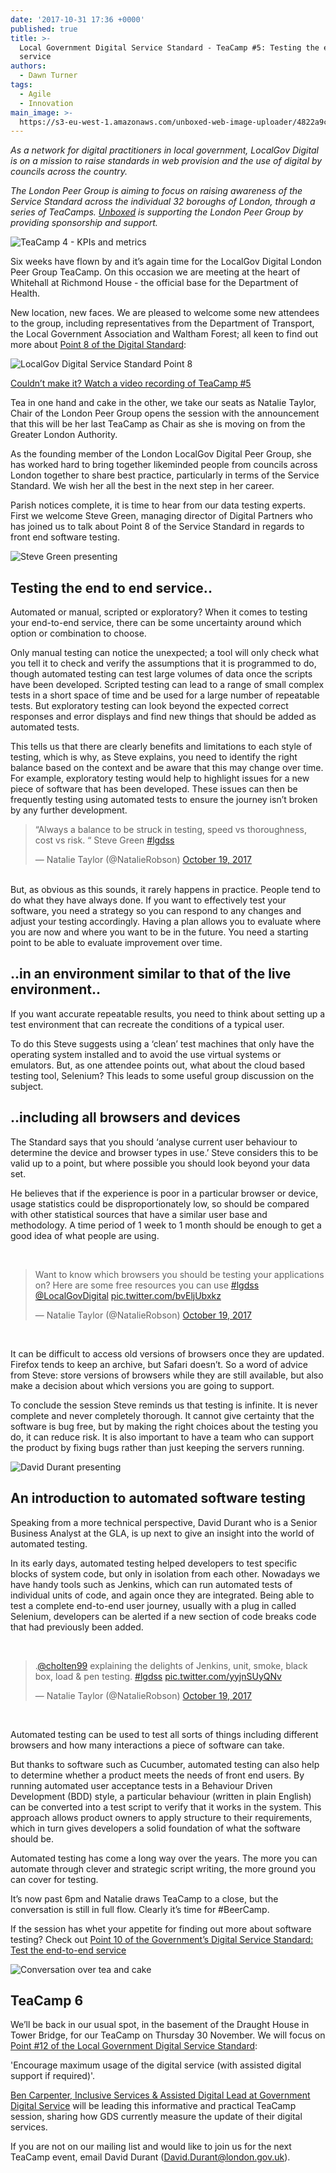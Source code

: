 ```yaml
---
date: '2017-10-31 17:36 +0000'
published: true
title: >-
  Local Government Digital Service Standard - TeaCamp #5: Testing the end-to-end
  service 
authors:
  - Dawn Turner
tags:
  - Agile
  - Innovation
main_image: >-
  https://s3-eu-west-1.amazonaws.com/unboxed-web-image-uploader/4822a9c927e36cbbc89c52daa71ca268.jpg
---
```


<i>As a network for digital practitioners in local government, LocalGov Digital is on a mission to raise standards in web provision and the use of digital by councils across the country.<br/>

The London Peer Group is aiming to focus on raising awareness of the Service Standard across the individual 32 boroughs of London, through a series of TeaCamps. [Unboxed](https://unboxed.co/) is supporting the London Peer Group by providing sponsorship and support.</i><br/>

![TeaCamp 4 - KPIs and metrics](https://s3-eu-west-1.amazonaws.com/unboxed-web-image-uploader/2be97330956688953089486fa0ebf6b3.png)

Six weeks have flown by and it’s again time for the LocalGov Digital London Peer Group TeaCamp. On this occasion we are meeting at the heart of Whitehall at Richmond House - the official base for the Department of Health.

New location, new faces. We are pleased to welcome some new attendees to the group, including representatives from the Department of Transport, the Local Government Association and Waltham Forest; all keen to find out more about [Point 8 of the Digital Standard](http://localgovdigital.info/localgov-digital-makers/outputs/local-government-digital-service-standard/standard/8/):

![LocalGov Digital Service Standard Point 8](https://s3-eu-west-1.amazonaws.com/unboxed-web-image-uploader/31f0d91b7e0d879d4bc65936d148cb2a.png)

[Couldn’t make it? Watch a video recording of TeaCamp #5](https://www.youtube.com/watch?v=marezpAuGGo)

Tea in one hand and cake in the other, we take our seats as Natalie Taylor, Chair of the London Peer Group opens the session with the announcement that this will be her last TeaCamp as Chair as she is moving on from the Greater London Authority.  

As the founding member of the London LocalGov Digital Peer Group, she has worked hard to bring together likeminded people from councils across London together to share best practice, particularly in terms of the Service Standard. We wish her all the best in the next step in her career.

Parish notices complete, it is time to hear from our data testing experts. First we welcome Steve Green, managing director of Digital Partners who has joined us to talk about Point 8 of the Service Standard in regards to front end software testing.

![Steve Green presenting](https://s3-eu-west-1.amazonaws.com/unboxed-web-image-uploader/356111439289e6dc3528820790cab0e2.jpg)

## Testing the end to end service..

Automated or manual, scripted or exploratory? When it comes to testing your end-to-end service, there can be some uncertainty around which option or combination to choose.

Only manual testing can notice the unexpected; a tool will only check what you tell it to check and verify the assumptions that it is programmed to do, though automated testing can test large volumes of data once the scripts have been developed. Scripted testing can lead to a range of small complex tests in a short space of time and be used for a large number of repeatable tests. But exploratory testing can look beyond the expected correct responses and error displays and find new things that should be added as automated tests.

This tells us that there are clearly benefits and limitations to each style of testing, which is why, as Steve explains, you need to identify the right balance based on the context and be aware that this may change over time. For example, exploratory testing would help to highlight issues for a new piece of software that has been developed. These issues can then be frequently testing using automated tests to ensure the journey isn’t broken by any further development.
<br>
<blockquote class="twitter-tweet tw-align-center"><p lang="en" dir="ltr">“Always a balance to be struck in testing, speed vs thoroughness, cost vs risk. “ Steve Green <a href="https://twitter.com/hashtag/lgdss?src=hash&amp;ref_src=twsrc%5Etfw">#lgdss</a></p>&mdash; Natalie Taylor (@NatalieRobson) <a href="https://twitter.com/NatalieRobson/status/921046721727262721?ref_src=twsrc%5Etfw">October 19, 2017</a></blockquote> <script async src="https://platform.twitter.com/widgets.js" charset="utf-8"></script> 
<br>
But, as obvious as this sounds, it rarely happens in practice. People tend to do what they have always done. If you want to effectively test your software, you need a strategy so you can respond to any changes and adjust your testing accordingly. Having a plan allows you to evaluate where you are now and where you want to be in the future. You need a starting point to be able to evaluate improvement over time.

## ..in an environment similar to that of the live environment..

If you want accurate repeatable results, you need to think about setting up a test environment that can recreate the conditions of a typical user.

To do this Steve suggests using a ‘clean’ test machines that only have the operating system installed and to avoid the use virtual systems or emulators. But, as one attendee points out, what about the cloud based testing tool, Selenium? This leads to some useful group discussion on the subject.

## ..including all browsers and devices

The Standard says that you should ‘analyse current user behaviour to determine the device and browser types in use.’ Steve considers this to be valid up to a point, but where possible you should look beyond your data set.

He believes that if the experience is poor in a particular browser or device, usage statistics could be disproportionately low, so should be compared with other statistical sources that have a similar user base and methodology. A time period of 1 week to 1 month should be enough to get a good idea of what people are using.

<br>
<blockquote class="twitter-tweet tw-align-center"><p lang="en" dir="ltr">Want to know which browsers you should be testing your applications on? Here are some free resources you can use <a href="https://twitter.com/hashtag/lgdss?src=hash&amp;ref_src=twsrc%5Etfw">#lgdss</a> <a href="https://twitter.com/LocalGovDigital?ref_src=twsrc%5Etfw">@LocalGovDigital</a> <a href="https://t.co/bvEljUbxkz">pic.twitter.com/bvEljUbxkz</a></p>&mdash; Natalie Taylor (@NatalieRobson) <a href="https://twitter.com/NatalieRobson/status/921046116296286208?ref_src=twsrc%5Etfw">October 19, 2017</a></blockquote> <script async src="https://platform.twitter.com/widgets.js" charset="utf-8"></script> 
<br>

It can be difficult to access old versions of browsers once they are updated. Firefox tends to keep an archive, but Safari doesn’t. So a word of advice from Steve: store versions of browsers while they are still available, but also make a decision about which versions you are going to support.

To conclude the session Steve reminds us that testing is infinite. It is never complete and never completely thorough. It cannot give certainty that the software is bug free, but by making the right choices about the testing you do, it can reduce risk. It is also important to have a team who can support the product by fixing bugs rather than just keeping the servers running.

![David Durant presenting](https://s3-eu-west-1.amazonaws.com/unboxed-web-image-uploader/a943b499349629f2010e9b47ef7162b0.jpg)

## An introduction to automated software testing

Speaking from a more technical perspective, David Durant who is a Senior Business Analyst at the GLA, is up next to give an insight into the world of automated testing.

In its early days, automated testing helped developers to test specific blocks of system code, but only in isolation from each other. Nowadays we have handy tools such as Jenkins, which can run automated tests of individual units of code, and again once they are integrated. Being able to test a complete end-to-end user journey, usually with a plug in called Selenium, developers can be alerted if a new section of code breaks code that had previously been added.

<br>
<blockquote class="twitter-tweet tw-align-center"><p lang="en" dir="ltr">.<a href="https://twitter.com/cholten99?ref_src=twsrc%5Etfw">@cholten99</a> explaining the delights of Jenkins, unit, smoke, black box, load &amp; pen testing. <a href="https://twitter.com/hashtag/lgdss?src=hash&amp;ref_src=twsrc%5Etfw">#lgdss</a> <a href="https://t.co/yyjnSUyQNv">pic.twitter.com/yyjnSUyQNv</a></p>&mdash; Natalie Taylor (@NatalieRobson) <a href="https://twitter.com/NatalieRobson/status/921056478227849217?ref_src=twsrc%5Etfw">October 19, 2017</a></blockquote> <script async src="https://platform.twitter.com/widgets.js" charset="utf-8"></script> 
<br>

Automated testing can be used to test all sorts of things including different browsers and how many interactions a piece of software can take.

But thanks to software such as Cucumber, automated testing can also help to determine whether a product meets the needs of front end users. By running automated user acceptance tests in a Behaviour Driven Development (BDD) style, a particular behaviour (written in plain English) can be converted into a test script to verify that it works in the system. This approach allows product owners to apply structure to their requirements, which in turn gives developers a solid foundation of what the software should be.

Automated testing has come a long way over the years. The more you can automate through clever and strategic script writing, the more ground you can cover for testing.

It’s now past 6pm and Natalie draws TeaCamp to a close, but the conversation is still in full flow. Clearly it’s time for #BeerCamp.

If the session has whet your appetite for finding out more about software testing? Check out [Point 10 of the Government’s Digital Service Standard: Test the end-to-end service](https://www.gov.uk/service-manual/service-standard/test-the-end-to-end-service)

![Conversation over tea and cake](https://s3-eu-west-1.amazonaws.com/unboxed-web-image-uploader/4822a9c927e36cbbc89c52daa71ca268.jpg)

## TeaCamp 6

We’ll be back in our usual spot, in the basement of the Draught House in Tower Bridge, for our TeaCamp on Thursday 30 November. We will focus on [Point #12 of the Local Government Digital Service Standard](http://localgovdigital.info/localgov-digital-makers/outputs/local-government-digital-service-standard/standard/12/):

'Encourage maximum usage of the digital service (with assisted digital support if required)'.

[Ben Carpenter, Inclusive Services & Assisted Digital Lead at Government Digital Service](https://www.linkedin.com/in/bencarpenter1975/) will be leading this informative and practical TeaCamp session, sharing how GDS currently measure the update of their digital services.

If you are not on our mailing list and would like to join us for the next TeaCamp event, email David Durant ([David.Durant@london.gov.uk](mailto:David.Durant@london.gov.uk)).